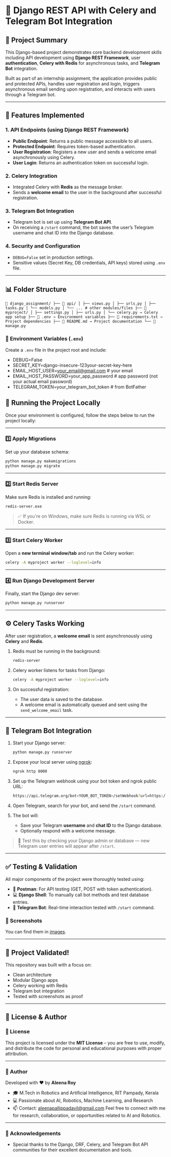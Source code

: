 # 🚀 Django REST API with Celery and Telegram Bot Integration

## 🔖 Project Summary

This Django-based project demonstrates core backend development skills including API development using **Django REST Framework**, user **authentication**, **Celery with Redis** for asynchronous tasks, and **Telegram Bot** integration.

Built as part of an internship assignment, the application provides public and protected APIs, handles user registration and login, triggers asynchronous email sending upon registration, and interacts with users through a Telegram bot.

---

## 🧠 Features Implemented

### 1. **API Endpoints (using Django REST Framework)**

- **Public Endpoint**: Returns a public message accessible to all users.
- **Protected Endpoint**: Requires token-based authentication.
- **User Registration**: Registers a new user and sends a welcome email asynchronously using Celery.
- **User Login**: Returns an authentication token on successful login.

### 2. **Celery Integration**

- Integrated Celery with **Redis** as the message broker.
- Sends a **welcome email** to the user in the background after successful registration.

### 3. **Telegram Bot Integration**

- Telegram bot is set up using **Telegram Bot API**.
- On receiving a `/start` command, the bot saves the user’s Telegram username and chat ID into the Django database.

### 4. **Security and Configuration**

- `DEBUG=False` set in production settings.
- Sensitive values (Secret Key, DB credentials, API keys) stored using `.env` file.

---

## 📊 Folder Structure
<pre><code>📁 django_assignment/ ├── 📂 api/ │ ├── views.py │ ├── urls.py │ ├── tasks.py │ └── models.py │ └── ... # other modules/files ├── 📂 myproject/ │ ├── settings.py │ ├── urls.py │ └── celery.py → Celery app setup ├── 📄 .env → Environment variables ├── 📄 requirements.txt → Project dependencies ├── 📄 README.md → Project documentation └── 📄 manage.py </code></pre>

### 📁 Environment Variables (`.env`)

Create a `.env` file in the project root and include:

- DEBUG=False
- SECRET_KEY=django-insecure-123your-secret-key-here
- EMAIL_HOST_USER=your_email@gmail.com # your email
- EMAIL_HOST_PASSWORD=your_app_password # app password (not your actual email password)
- TELEGRAM_TOKEN=your_telegram_bot_token # from BotFather

 ## 🚀 Running the Project Locally

Once your environment is configured, follow the steps below to run the project locally:

---

### 1️⃣ Apply Migrations

Set up your database schema:

```bash
python manage.py makemigrations
python manage.py migrate
```

---

### 2️⃣ Start Redis Server

Make sure Redis is installed and running:

```bash
redis-server.exe
```

> ✅ If you're on Windows, make sure Redis is running via WSL or Docker.

---

### 3️⃣ Start Celery Worker

Open a **new terminal window/tab** and run the Celery worker:

```bash
celery -A myproject worker --loglevel=info
```

---

### 4️⃣ Run Django Development Server

Finally, start the Django dev server:

```bash
python manage.py runserver
```

---

## ⚙️ Celery Tasks Working

After user registration, a **welcome email** is sent asynchronously using **Celery** and **Redis**.

1. Redis must be running in the background:
   ```bash
   redis-server
   ```

2. Celery worker listens for tasks from Django:
   ```bash
   celery -A myproject worker --loglevel=info
   ```

3. On successful registration:
   - The user data is saved to the database.
   - A welcome email is automatically queued and sent using the `send_welcome_email` task.

---

## 🤖 Telegram Bot Integration

1. Start your Django server:

   ```bash
   python manage.py runserver
   ```

2. Expose your local server using [ngrok](https://ngrok.com/):

   ```bash
   ngrok http 8000
   ```

3. Set up the Telegram webhook using your bot token and ngrok public URL:

   ```bash
   https://api.telegram.org/bot<YOUR_BOT_TOKEN>/setWebhook?url=https://<your-ngrok-subdomain>.ngrok.io/telegram/
   ```

4. Open Telegram, search for your bot, and send the `/start` command.

5. The bot will:
   - Save your Telegram **username** and **chat ID** to the Django database.
   - Optionally respond with a welcome message.

> 🧪 Test this by checking your Django admin or database — new Telegram user entries will appear after `/start`.

---

## ✅ Testing & Validation

All major components of the project were thoroughly tested using:

- 🧪 **Postman**: For API testing (GET, POST with token authentication).
- 💻 **Django Shell**: To manually call bot methods and test database entries.
- 📱 **Telegram Bot**: Real-time interaction tested with `/start` command.

### 📸 Screenshots


You can find them in [images](./images).

---

## 🧪 Project Validated!

This repository was built with a focus on:
- Clean architecture
- Modular Django apps
- Celery working with Redis
- Telegram bot integration
- Tested with screenshots as proof



---

## 📄 License & Author

### 🔖 License

This project is licensed under the **MIT License** – you are free to use, modify, and distribute the code for personal and educational purposes with proper attribution.

---

### 👤 Author

Developed with ❤️ by **Aleena Roy**

- 🎓 M.Tech in Robotics and Artificial Intelligence, RIT Pampady, Kerala  
- 💻 Passionate about AI, Robotics, Machine Learning, and Research  
- 📫 Contact: aleenapallippadavil@gmail.com
Feel free to connect with me for research, collaboration, or opportunities related to AI and Robotics.

---

### 📢 Acknowledgements

- Special thanks to the Django, DRF, Celery, and Telegram Bot API communities for their excellent documentation and tools.


